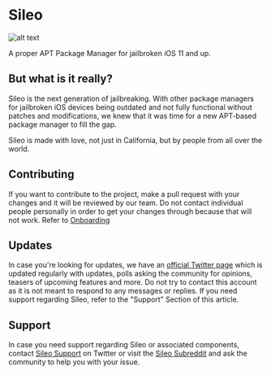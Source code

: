 # Sileo
![alt text](https://travis-ci.com/M4cs/SileoApp.svg?token=p6px51XnVtZqgGKqga2s&branch=master)

A proper APT Package Manager for jailbroken iOS 11 and up.

## But what is it really?

Sileo is the next generation of jailbreaking. With other package managers for jailbroken iOS devices being outdated and not fully functional without patches and modifications, we knew that it was time for a new APT-based package manager to fill the gap.

Sileo is made with love, not just in California, but by people from all over the world.

## Contributing

If you want to contribute to the project, make a pull request with your changes and it will be reviewed by our team. Do not contact individual people personally in order to get your changes through because that will not work. Refer to [Onboarding](https://github.com/Chimera3/Sileo/blob/master/Onboarding.md)

## Updates

In case you're looking for updates, we have an [official Twitter page](https://www.twitter.com/getsileo) which is updated regularly with updates, polls asking the community for opinions, teasers of upcoming features and more. Do not try to contact this account as it is not meant to respond to any messages or replies. If you need support regarding Sileo, refer to the "Support" Section of this article.

## Support

In case you need support regarding Sileo or associated components, contact [Sileo Support](https://www.twitter.com/SileoSupport) on Twitter or visit the [Sileo Subreddit](https://www.reddit.com/r/Sileo) and ask the community to help you with your issue.
